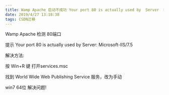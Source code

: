 ```yaml
---
title: Wamp Apache 启动不成功 Your port 80 is actually used by  Server  Microsoft-IIS 7.5
date: 2019/4/27 13:18:38
tags: CSDN迁移
---
```



   Wamp Apache 检测 80端口 

 提示 Your port 80 is actually used by Server: Microsoft-IIS/7.5

 解决方法:

 按 Win+R 键 打开services.msc

 

 找到 World Wide Web Publishing Service 服务，改为手动

 

 win7 64位 解决问题!

   
 